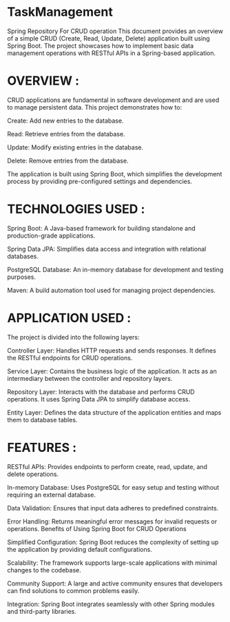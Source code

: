 # TaskManagement
Spring Repository For CRUD operation
This document provides an overview of a simple CRUD (Create, Read, Update, Delete) application built using Spring Boot. The project showcases how to implement basic data management operations with RESTful APIs in a Spring-based application.

# OVERVIEW :

CRUD applications are fundamental in software development and are used to manage persistent data. This project demonstrates how to:

Create: Add new entries to the database.

Read: Retrieve entries from the database.

Update: Modify existing entries in the database.

Delete: Remove entries from the database.

The application is built using Spring Boot, which simplifies the development process by providing pre-configured settings and dependencies.

# TECHNOLOGIES USED :

Spring Boot: A Java-based framework for building standalone and production-grade applications.

Spring Data JPA: Simplifies data access and integration with relational databases.

PostgreSQL Database: An in-memory database for development and testing purposes.

Maven: A build automation tool used for managing project dependencies.

# APPLICATION USED :

The project is divided into the following layers:

Controller Layer: Handles HTTP requests and sends responses. It defines the RESTful endpoints for CRUD operations.

Service Layer: Contains the business logic of the application. It acts as an intermediary between the controller and repository layers.

Repository Layer: Interacts with the database and performs CRUD operations. It uses Spring Data JPA to simplify database access.

Entity Layer: Defines the data structure of the application entities and maps them to database tables.

# FEATURES :

RESTful APIs: Provides endpoints to perform create, read, update, and delete operations.

In-memory Database: Uses PostgreSQL for easy setup and testing without requiring an external database.

Data Validation: Ensures that input data adheres to predefined constraints.

Error Handling: Returns meaningful error messages for invalid requests or operations.
Benefits of Using Spring Boot for CRUD Operations

Simplified Configuration: Spring Boot reduces the complexity of setting up the application by providing default configurations.

Scalability: The framework supports large-scale applications with minimal changes to the codebase.

Community Support: A large and active community ensures that developers can find solutions to common problems easily.

Integration: Spring Boot integrates seamlessly with other Spring modules and third-party libraries.
